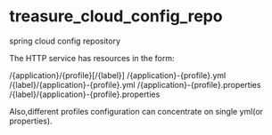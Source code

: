 # treasure_cloud_config_repo
spring cloud config repository


The HTTP service has resources in the form:

/{application}/{profile}[/{label}]
/{application}-{profile}.yml
/{label}/{application}-{profile}.yml
/{application}-{profile}.properties
/{label}/{application}-{profile}.properties

Also,different profiles configuration can concentrate on single yml(or properties).
